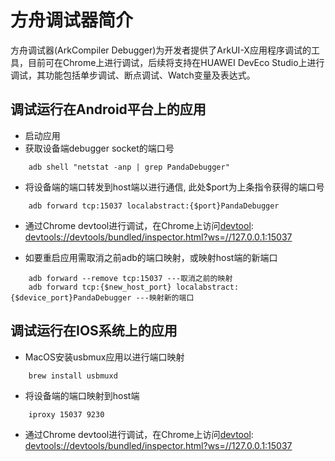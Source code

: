 # 方舟调试器简介
方舟调试器(ArkCompiler Debugger)为开发者提供了ArkUI-X应用程序调试的工具，目前可在Chrome上进行调试，后续将支持在HUAWEI DevEco Studio上进行调试，其功能包括单步调试、断点调试、Watch变量及表达式。

## 调试运行在Android平台上的应用
- 启动应用
- 获取设备端debugger socket的端口号
```
    adb shell "netstat -anp | grep PandaDebugger"
```
- 将设备端的端口转发到host端以进行通信, 此处$port为上条指令获得的端口号
```
    adb forward tcp:15037 localabstract:{$port}PandaDebugger
```
- 通过Chrome devtool进行调试，在Chrome上访问[devtool](devtools://devtools/bundled/inspector.html?ws=//127.0.0.1:15037): <devtools://devtools/bundled/inspector.html?ws=//127.0.0.1:15037>

- 如要重启应用需取消之前adb的端口映射，或映射host端的新端口
```
    adb forward --remove tcp:15037 ---取消之前的映射
    adb forward tcp:{$new_host_port} localabstract:{$device_port}PandaDebugger ---映射新的端口
```


## 调试运行在IOS系统上的应用
- MacOS安装usbmux应用以进行端口映射
```
    brew install usbmuxd
```
- 将设备端的端口映射到host端
```
    iproxy 15037 9230
```
- 通过Chrome devtool进行调试，在Chrome上访问[devtool](devtools://devtools/bundled/inspector.html?ws=//127.0.0.1:15037): <devtools://devtools/bundled/inspector.html?ws=//127.0.0.1:15037>